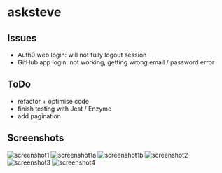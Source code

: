 # asksteve

## Issues

- Auth0 web login: will not fully logout session
- GitHub app login: not working, getting wrong email / password error

## ToDo

- refactor + optimise code
- finish testing with Jest / Enzyme
- add pagination

## Screenshots

![screenshot1](https://user-images.githubusercontent.com/14052885/48672142-285b0980-eb86-11e8-9a4c-f6e2db9a4100.png)
![screenshot1a](https://user-images.githubusercontent.com/14052885/48672143-285b0980-eb86-11e8-8680-d698da78f702.png)
![screenshot1b](https://user-images.githubusercontent.com/14052885/48672144-28f3a000-eb86-11e8-9b9f-91421b30729a.png)
![screenshot2](https://user-images.githubusercontent.com/14052885/48672145-28f3a000-eb86-11e8-895f-bde3c11d0c0e.png)
![screenshot3](https://user-images.githubusercontent.com/14052885/48672146-28f3a000-eb86-11e8-9948-c9bb1cb0f158.png)
![screenshot4](https://user-images.githubusercontent.com/14052885/48672147-298c3680-eb86-11e8-9189-431d17242aba.png)
